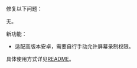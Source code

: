 修复以下问题：

无。

新功能：

- 适配高版本安卓，需要自行手动允许屏幕录制权限。

具体使用方式详见[README](https://github.com/Zebartin/autoxjs-scripts/blob/master/NIKKE/README.md)。
